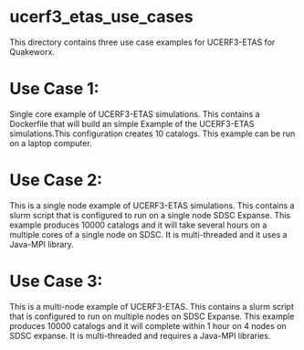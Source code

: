 # ucerf3_etas_use_cases
This directory contains three use case examples for UCERF3-ETAS for Quakeworx.

# Use Case 1:
Single core example of UCERF3-ETAS simulations. This contains a Dockerfile that will build an simple Example of the UCERF3-ETAS simulations.This configuration creates 10 catalogs. This example can be run on a laptop computer.

# Use Case 2:
This is a single node example of UCERF3-ETAS simulations. This contains a slurm script that is configured to run on a single node SDSC Expanse. This example produces 10000 catalogs and it will take several hours on a multiple cores of a single node on SDSC. It is multi-threaded and it uses a Java-MPI library.

# Use Case 3:
This is a multi-node example of UCERF3-ETAS. This contains a slurm script that is configured to run on multiple nodes on SDSC Expanse. This example produces 10000 catalogs and it will complete within 1 hour on 4 nodes on SDSC expanse. It is multi-threaded and requires a Java-MPI libraries.
